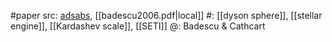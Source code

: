 #paper 
src: [adsabs](https://ui.adsabs.harvard.edu/abs/2006AcAau..58..119B/abstract), [[badescu2006.pdf|local]] 
#: [[dyson sphere]], [[stellar engine]], [[Kardashev scale]], [[SETI]] 
@: Badescu & Cathcart

